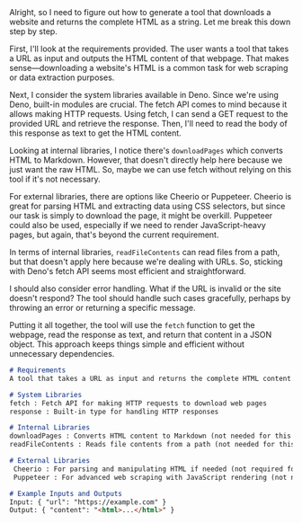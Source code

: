 <think>
Alright, so I need to figure out how to generate a tool that downloads a website and returns the complete HTML as a string. Let me break this down step by step.

First, I'll look at the requirements provided. The user wants a tool that takes a URL as input and outputs the HTML content of that webpage. That makes sense—downloading a website's HTML is a common task for web scraping or data extraction purposes.

Next, I consider the system libraries available in Deno. Since we're using Deno, built-in modules are crucial. The fetch API comes to mind because it allows making HTTP requests. Using fetch, I can send a GET request to the provided URL and retrieve the response. Then, I'll need to read the body of this response as text to get the HTML content.

Looking at internal libraries, I notice there's `downloadPages` which converts HTML to Markdown. However, that doesn't directly help here because we just want the raw HTML. So, maybe we can use fetch without relying on this tool if it's not necessary.

For external libraries, there are options like Cheerio or Puppeteer. Cheerio is great for parsing HTML and extracting data using CSS selectors, but since our task is simply to download the page, it might be overkill. Puppeteer could also be used, especially if we need to render JavaScript-heavy pages, but again, that's beyond the current requirement.

In terms of internal libraries, `readFileContents` can read files from a path, but that doesn't apply here because we're dealing with URLs. So, sticking with Deno's fetch API seems most efficient and straightforward.

I should also consider error handling. What if the URL is invalid or the site doesn't respond? The tool should handle such cases gracefully, perhaps by throwing an error or returning a specific message.

Putting it all together, the tool will use the `fetch` function to get the webpage, read the response as text, and return that content in a JSON object. This approach keeps things simple and efficient without unnecessary dependencies.
</think>

```markdown
# Requirements
A tool that takes a URL as input and returns the complete HTML content of the website as a string.

# System Libraries
fetch : Fetch API for making HTTP requests to download web pages
response : Built-in type for handling HTTP responses

# Internal Libraries
downloadPages : Converts HTML content to Markdown (not needed for this task)
readFileContents : Reads file contents from a path (not needed for this task)

# External Libraries
 Cheerio : For parsing and manipulating HTML if needed (not required for basic download)
 Puppeteer : For advanced web scraping with JavaScript rendering (not needed for basic download)

# Example Inputs and Outputs  
Input: { "url": "https://example.com" }
Output: { "content": "<html>...</html>" }
```